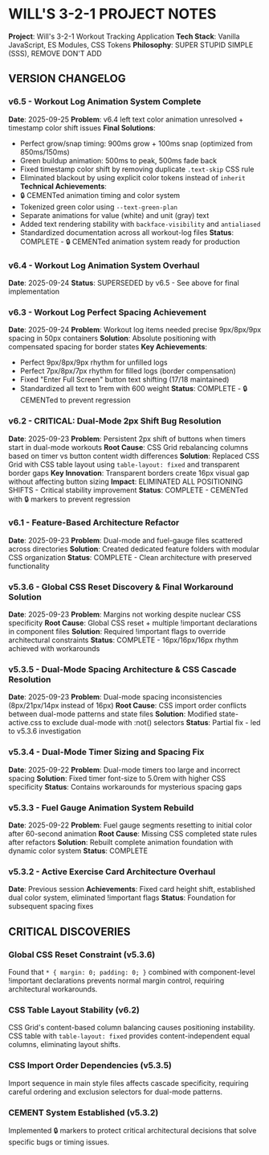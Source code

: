 # WILL'S 3-2-1 PROJECT NOTES

**Project**: Will's 3-2-1 Workout Tracking Application
**Tech Stack**: Vanilla JavaScript, ES Modules, CSS Tokens
**Philosophy**: SUPER STUPID SIMPLE (SSS), REMOVE DON'T ADD

## VERSION CHANGELOG

### **v6.5 - Workout Log Animation System Complete**
**Date**: 2025-09-25
**Problem**: v6.4 left text color animation unresolved + timestamp color shift issues
**Final Solutions**:
- Perfect grow/snap timing: 900ms grow + 100ms snap (optimized from 850ms/150ms)
- Green buildup animation: 500ms to peak, 500ms fade back
- Fixed timestamp color shift by removing duplicate `.text-skip` CSS rule
- Eliminated blackout by using explicit color tokens instead of `inherit`
**Technical Achievements**:
- 🔒 CEMENTed animation timing and color system
- Tokenized green color using `--text-green-plan`
- Separate animations for value (white) and unit (gray) text
- Added text rendering stability with `backface-visibility` and `antialiased`
- Standardized documentation across all workout-log files
**Status**: COMPLETE - 🔒 CEMENTed animation system ready for production

### **v6.4 - Workout Log Animation System Overhaul**
**Date**: 2025-09-24
**Status**: SUPERSEDED by v6.5 - See above for final implementation

### **v6.3 - Workout Log Perfect Spacing Achievement**
**Date**: 2025-09-24
**Problem**: Workout log items needed precise 9px/8px/9px spacing in 50px containers
**Solution**: Absolute positioning with compensated spacing for border states
**Key Achievements**:
- Perfect 9px/8px/9px rhythm for unfilled logs
- Perfect 7px/8px/7px rhythm for filled logs (border compensation)
- Fixed "Enter Full Screen" button text shifting (17/18 maintained)
- Standardized all text to 1rem with 600 weight
**Status**: COMPLETE - 🔒 CEMENTed to prevent regression

### **v6.2 - CRITICAL: Dual-Mode 2px Shift Bug Resolution**
**Date**: 2025-09-23
**Problem**: Persistent 2px shift of buttons when timers start in dual-mode workouts
**Root Cause**: CSS Grid rebalancing columns based on timer vs button content width differences
**Solution**: Replaced CSS Grid with CSS table layout using `table-layout: fixed` and transparent border gaps
**Key Innovation**: Transparent borders create 16px visual gap without affecting button sizing
**Impact**: ELIMINATED ALL POSITIONING SHIFTS - Critical stability improvement
**Status**: COMPLETE - CEMENTed with 🔒 markers to prevent regression

### **v6.1 - Feature-Based Architecture Refactor**
**Date**: 2025-09-23
**Problem**: Dual-mode and fuel-gauge files scattered across directories
**Solution**: Created dedicated feature folders with modular CSS organization
**Status**: COMPLETE - Clean architecture with preserved functionality

### **v5.3.6 - Global CSS Reset Discovery & Final Workaround Solution**
**Date**: 2025-09-23
**Problem**: Margins not working despite nuclear CSS specificity
**Root Cause**: Global CSS reset + multiple !important declarations in component files
**Solution**: Required !important flags to override architectural constraints
**Status**: COMPLETE - 16px/16px/16px rhythm achieved with workarounds

### **v5.3.5 - Dual-Mode Spacing Architecture & CSS Cascade Resolution**
**Date**: 2025-09-23
**Problem**: Dual-mode spacing inconsistencies (8px/21px/14px instead of 16px)
**Root Cause**: CSS import order conflicts between dual-mode patterns and state files
**Solution**: Modified state-active.css to exclude dual-mode with :not() selectors
**Status**: Partial fix - led to v5.3.6 investigation

### **v5.3.4 - Dual-Mode Timer Sizing and Spacing Fix**
**Date**: 2025-09-22
**Problem**: Dual-mode timers too large and incorrect spacing
**Solution**: Fixed timer font-size to 5.0rem with higher CSS specificity
**Status**: Contains workarounds for mysterious spacing gaps

### **v5.3.3 - Fuel Gauge Animation System Rebuild**
**Date**: 2025-09-22
**Problem**: Fuel gauge segments resetting to initial color after 60-second animation
**Root Cause**: Missing CSS completed state rules after refactors
**Solution**: Rebuilt complete animation foundation with dynamic color system
**Status**: COMPLETE

### **v5.3.2 - Active Exercise Card Architecture Overhaul**
**Date**: Previous session
**Achievements**: Fixed card height shift, established dual color system, eliminated !important flags
**Status**: Foundation for subsequent spacing fixes

## CRITICAL DISCOVERIES

### **Global CSS Reset Constraint (v5.3.6)**
Found that `* { margin: 0; padding: 0; }` combined with component-level !important declarations prevents normal margin control, requiring architectural workarounds.

### **CSS Table Layout Stability (v6.2)**
CSS Grid's content-based column balancing causes positioning instability. CSS table with `table-layout: fixed` provides content-independent equal columns, eliminating layout shifts.

### **CSS Import Order Dependencies (v5.3.5)**
Import sequence in main style files affects cascade specificity, requiring careful ordering and exclusion selectors for dual-mode patterns.

### **CEMENT System Established (v5.3.2)**
Implemented 🔒 markers to protect critical architectural decisions that solve specific bugs or timing issues.